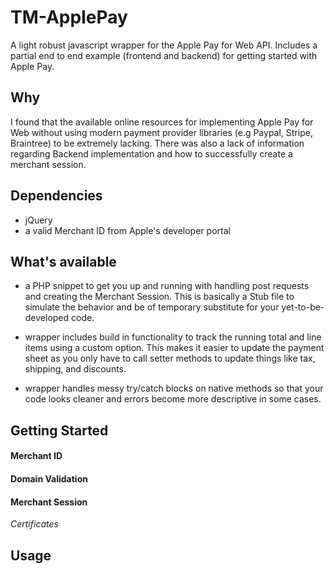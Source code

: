 # TM-ApplePay
A light robust javascript wrapper for the Apple Pay for Web API. Includes a partial end to end example (frontend and backend) for getting started with Apple Pay.


## Why
I found that the available online resources for implementing Apple Pay for Web without using modern payment provider libraries (e.g Paypal, Stripe, Braintree) to be extremely lacking. There was also a lack of information regarding Backend implementation and how to
successfully create a merchant session.

## Dependencies
* jQuery
* a valid Merchant ID from Apple's developer portal


## What's available
* a PHP snippet to get you up and running with handling post requests and creating the Merchant Session. This is basically a Stub file to simulate the behavior and be of temporary substitute for your yet-to-be-developed code.

* wrapper includes build in functionality to track the running total and line items using a custom option. This makes it easier to
update the payment sheet as you only have to call setter methods to update things like tax, shipping, and discounts.

* wrapper handles messy try/catch blocks on native methods so that your code looks cleaner and errors become more descriptive in
some cases.



## Getting Started

#### Merchant ID

#### Domain Validation

#### Merchant Session

*Certificates*


## Usage

